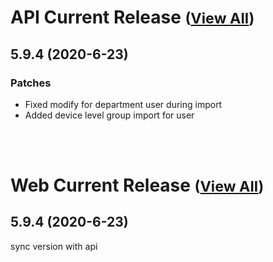 
# API Current Release <small>([View All](/API.md))</small>
## 5.9.4 (2020-6-23)
### Patches 

- Fixed modify for department user during import
- Added device level group import for user

<br><br>
# Web Current Release <small>([View All](/Web.md))</small>
## 5.9.4 (2020-6-23)
sync version with api

  